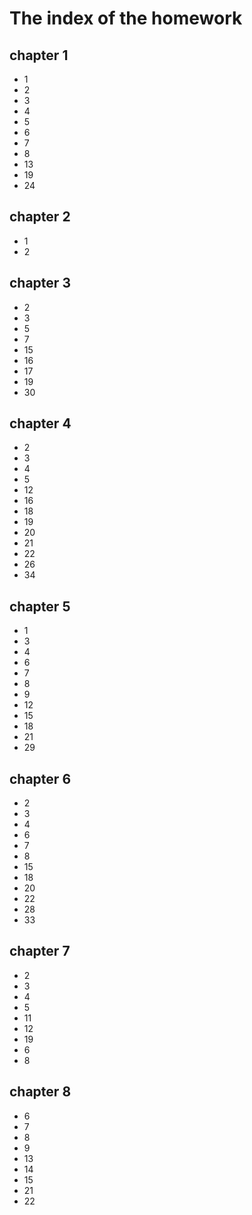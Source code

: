 # The index of the homework
## chapter 1 
- 1
- 2
- 3
- 4
- 5
- 6
- 7
- 8
- 13
- 19
- 24

## chapter 2
- 1
- 2

## chapter 3
- 2
- 3
- 5
- 7
- 15
- 16
- 17
- 19
- 30

## chapter 4
- 2
- 3
- 4
- 5
- 12
- 16
- 18
- 19
- 20
- 21
- 22
- 26
- 34

## chapter 5
- 1
- 3
- 4
- 6
- 7
- 8
- 9
- 12
- 15
- 18
- 21
- 29

## chapter 6
- 2
- 3
- 4
- 6
- 7
- 8
- 15
- 18
- 20
- 22
- 28
- 33

## chapter 7
- 2
- 3
- 4
- 5
- 11
- 12
- 19
- 6
- 8

## chapter 8
- 6
- 7
- 8
- 9
- 13
- 14
- 15
- 21
- 22

